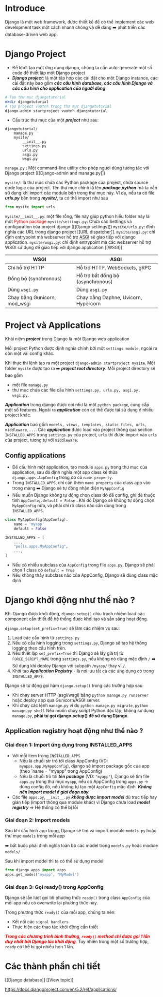 ```table-of-contents
```
# Introduce
Django là một web framework, được thiết kế để có thể implement các web development task một cách nhanh chóng và dễ dàng ➡️ phát triển các database-driven web app.

# Django Project
- Để khởi tạo một ứng dụng django, chúng ta cần auto-generate một số code để thiết lập một Django project
- ***Django project***: là một tập hợp các cài đặt cho một Django instance, các cài đặt này bao gồm ***các cấu hình database, các cấu hình Django và các cấu hình cho application của người dùng***
```bash
# Tạo thư mục djangotutorial
mkdir djangotutorial
# Tạo project vuotnh trong thư mục djangotutorial
django-admin startproject vuotnh djangotutorial
```
* Cấu trúc thư mục của một ***project*** như sau:
```
djangotutorial/
    manage.py
    mysite/
        __init__.py
        settings.py
        urls.py
        asgi.py
        wsgi.py
```

`manage.py` : Một command-line utility cho phép người dùng tương tác với Django project ([[Django-admin and manage.py]])

`mysite/`: là thư mục chứa các Python package của project, chứa source code logic của project. Tên thư mục chính là tên ***package python*** mà ta cần sử dụng khi import các module bên trong thư mục này. Ví dụ, nếu ta có file ***urls.py*** bên trong ***mysite/***, ta có thể import như sau
```python
from mysite import urls
```

`mysite/__init__.py`: một file rỗng, file này giúp python hiểu folder này là một <span style="color:rgb(255, 0, 0)">Python package</span>
`mysite/settings.py`: Chứa các Settings và configuration của project django ([[Django settings]])
`mysite/urls.py`: định nghĩa các URL trong django project [[URL dispatcher]].
`mysite/asgi.py`: chỉ định entrypoint mà webserver hỗ trợ [ASGI](https://asgi.readthedocs.io/en/latest/) sẽ giao tiếp với django application.
`mysite/wsgi.py`: chỉ định entrypoint mà các webserver hỗ trợ WSGI sử dụng để giao tiếp với django application [[WSGI]]

| WSGI                        | ASGI                                      |
|-----------------------------|------------------------------------------|
| Chỉ hỗ trợ HTTP            | Hỗ trợ HTTP, WebSockets, gRPC           |
| Đồng bộ (synchronous)      | Hỗ trợ bất đồng bộ (asynchronous)       |
| Dùng `wsgi.py`             | Dùng `asgi.py`                          |
| Chạy bằng Gunicorn, mod_wsgi | Chạy bằng Daphne, Uvicorn, Hypercorn    |
# Project và Applications

Khái niệm ***project*** trong Django là một Django web application

Mỗi project Python được định nghĩa chính bởi một `settings module`, ngoài ra còn một vài config khác.

Khi thực thi lệnh tạo ra một project `django-admin startproject mysite`. Một folder `mysite` được tạo ra ➡️ ***project root directory***.
Mỗi project directory sẽ bao gồm
* một file `manage.py`
* thư mục chứa các file cấu hình `settings.py, urls.py, asgi.py, wsgi.py`.

***Application*** trong django được coi như là một `python package`, cung cấp một số features. Ngoài ra ***application*** còn có thể được tái sử dụng ở nhiều project khác.

***Application*** bao gồm `models, views, templates, static files, urls, middleware,...`. Các ***application*** được load vào project thông qua section `INSTALLED_APPS` trong `settings.py` của project, `urls` thì được import vào `urls` của project, tương tự với `middleware`.

## Config applications

- Để cấu hình một application, tạo module `apps.py` trong thư mục của application, sau đó định nghĩa  một app class kế thừa `django.apps.AppConfig` trong đó có `name property`.
- Trong `INSTALLED_APPS`, chỉ cần thêm `name property` của  class app vào trong mảng ➡️ Django sẽ tự động nhận diện `MyAppConfig`
- Nếu muốn Django không tự động chọn class đó để config, ghi đè thuộc tính `AppConfig.default = False` . Khi đó Django sẽ không tự động chọn `MyAppConfig` nữa, và phải chỉ rõ class nào cần dùng trong `INSTALLED_APPS`.
```python
class MyAppConfig(AppConfig):
    name = 'myapp'
    default = False

INSTALLED_APPS = [
    ...,
    "polls.apps.MyAppConfig",
    ...,
]
```

* Nếu có nhiều subclass của `AppConfig` trong file `apps.py`, Django sẽ phải chọn 1 class có `default = True`
* Nếu không thấy subclass nào của AppConfig, Django sẽ dùng class mặc định

# Django khởi động như thế nào ?

Khi Django được khởi động, `django.setup()` chịu trách nhiệm load các component cần thiết để hệ thống được khởi tạo và sẵn sàng hoạt động.

`django.setup(set_prefix=True)` sẽ làm các nhiệm vụ sau:
1. Load các cấu hình từ `settings.py`
2. Nếu có cấu hình logging trong `settings.py`, Django sẽ tạo hệ thống logging theo cấu hình trên.
3. Nếu thiết lập `set_prefix=True` thì Django sẽ lấy giá trị từ `FORCE_SCRIPT_NAME` trong `settings.py`, nếu không nó dùng mặc định `/` ➡️ Sử dụng khi deploy Django với subpath `/myapp/` thay vì `/`.
4. Khởi tạo ***Application Registry*** - là nơi lưu tất cả các ứng dụng có trong `INSTALLED_APPS`.

Django sẽ tự động gọi hàm `django.setup()` trong các trường hợp sau:
* Khi chạy server HTTP (asgi/wsgi) bằng `python manage.py runserver` hoặc deploy app qua Gunicorn/ASGI server.
* Khi chay các lệnh `manage.py` ví dụ `python manage.py migrate`, `python manage.py shell`
Nếu muốn chạy script Python độc lập, không sử dụng `manage.py`, **phải tự gọi django.setup() để sử dụng Django**.

## Application registry hoạt động như thế nào ?

### Giai đoạn 1: Import ứng dụng trong INSTALLED_APPS

* Với mỗi item trong `INSTALLED_APPS`
	* Nếu là chuỗi str trỏ tới class AppConfig (VD: `myapps.app.MyAppConfig`), django sẽ import package gốc của app (theo `name = "myapp" trong AppConfig)
	* Nếu là chuỗi trỏ tới ***tên package*** (VD: `"myapp"`), Django sẽ tìm file `apps.py` trong thư mục `myapp`, nếu có AppConfig trong `apps.py` -> dùng config đó, nếu không tự tạo một `AppConfig` mặc định.
***Không nên import model ở giai đoạn này***
* Các file `apps.py`, `__init__.py` ***không được import model*** dù trực tiếp hay gián tiếp (import thông qua module khác) vì Django chưa load ***model registry*** => Hệ thống có thể bị lỗi

### Giai đoạn 2: Import models

Sau khi cấu hình app trong, Django sẽ tìm và import module `models.py` hoặc thư mục `models` trong mỗi app

➡️ bắt buộc phải định nghĩa toàn bộ các model trong `models.py` hoặc module `models/`

Sau khi import model thì ta có thể sử dụng model
```python
from django.apps import apps
apps.get_model('myapp', 'MyModel')
```

### Giai đoạn 3: Gọi ready() trong AppConfig

Django sẽ lần lượt gọi tới phương thức `ready()` trong class `AppConfig` của mỗi app nếu có overwrite lại phương thức này.

Trong phương thức `ready()` của mỗi app, chúng ta nên:
* Kết nối các `signal handlers`
* Thực hiện các thao tác khởi động cần thiết

***<span style="color: red">Trong các chương trình bình thường, `ready()` method chỉ được gọi  1 lần duy nhất bởi Django lúc khởi động.</span>*** 
Tuy nhiên trong một số trường hợp, `ready` có thể bị gọi nhiều hơn 1 lần.
# Các thành phần chi tiết
[[Django database]]
[[View topic]]

https://docs.djangoproject.com/en/5.2/ref/applications/